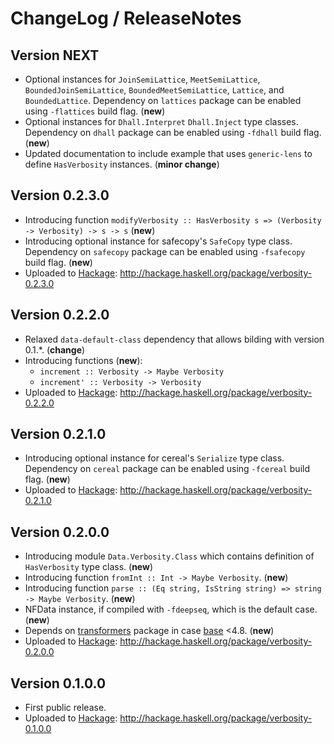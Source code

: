 # ChangeLog / ReleaseNotes


## Version NEXT

* Optional instances for `JoinSemiLattice`, `MeetSemiLattice`,
  `BoundedJoinSemiLattice`, `BoundedMeetSemiLattice`, `Lattice`, and
  `BoundedLattice`. Dependency on `lattices` package can be enabled using
  `-flattices` build flag. (**new**)
* Optional instances for `Dhall.Interpret` `Dhall.Inject` type classes.
  Dependency on `dhall` package can be enabled using `-fdhall` build flag.
  (**new**)
* Updated documentation to include example that uses `generic-lens` to define
  `HasVerbosity` instances. (**minor change**)


## Version 0.2.3.0

* Introducing function
  `modifyVerbosity :: HasVerbosity s => (Verbosity -> Verbosity) -> s -> s`
  (**new**)
* Introducing optional instance for safecopy's `SafeCopy` type class. Dependency
  on `safecopy` package can be enabled using `-fsafecopy` build flag. (**new**)
* Uploaded to [Hackage][]: <http://hackage.haskell.org/package/verbosity-0.2.3.0>


## Version 0.2.2.0

* Relaxed `data-default-class` dependency that allows bilding with version
  0.1.\*. (**change**)
* Introducing functions (**new**):
    * `increment :: Verbosity -> Maybe Verbosity`
    * `increment' :: Verbosity -> Verbosity`
* Uploaded to [Hackage][]: <http://hackage.haskell.org/package/verbosity-0.2.2.0>


## Version 0.2.1.0

* Introducing optional instance for cereal's `Serialize` type class. Dependency
  on `cereal` package can be enabled using `-fcereal` build flag. (**new**)
* Uploaded to [Hackage][]: <http://hackage.haskell.org/package/verbosity-0.2.1.0>


## Version 0.2.0.0

* Introducing module `Data.Verbosity.Class` which contains definition of
  `HasVerbosity` type class. (**new**)
* Introducing function `fromInt :: Int -> Maybe Verbosity`. (**new**)
* Introducing function
  `parse :: (Eq string, IsString string) => string -> Maybe Verbosity`. (**new**)
* NFData instance, if compiled with `-fdeepseq`, which is the default case.
  (**new**)
* Depends on [transformers][] package in case [base][] <4.8. (**new**)
* Uploaded to [Hackage][]: <http://hackage.haskell.org/package/verbosity-0.2.0.0>


## Version 0.1.0.0

* First public release.
* Uploaded to [Hackage][]: <http://hackage.haskell.org/package/verbosity-0.1.0.0>


[base]:
  http://hackage.haskell.org/package/base
  "base package on Hackage"
[Hackage]:
  http://hackage.haskell.org/
  "HackageDB (or just Hackage) is a collection of releases of Haskell packages."
[transformers]:
  http://hackage.haskell.org/package/transformers
  "transformers package on Hackage"
